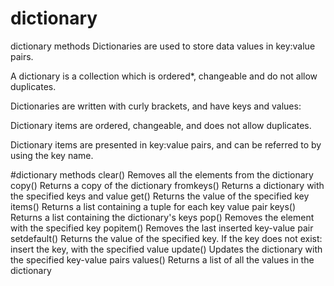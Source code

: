 # dictionary
dictionary methods
Dictionaries are used to store data values in key:value pairs.

A dictionary is a collection which is ordered*, changeable and do not allow duplicates.

Dictionaries are written with curly brackets, and have keys and values:


Dictionary items are ordered, changeable, and does not allow duplicates.

Dictionary items are presented in key:value pairs, and can be referred to by using the key name.


#dictionary methods
clear()	Removes all the elements from the dictionary
copy()	Returns a copy of the dictionary
fromkeys()	Returns a dictionary with the specified keys and value
get()	Returns the value of the specified key
items()	Returns a list containing a tuple for each key value pair
keys()	Returns a list containing the dictionary's keys
pop()	Removes the element with the specified key
popitem()	Removes the last inserted key-value pair
setdefault()	Returns the value of the specified key. If the key does not exist: insert the key, with the specified value
update()	Updates the dictionary with the specified key-value pairs
values()	Returns a list of all the values in the dictionary
